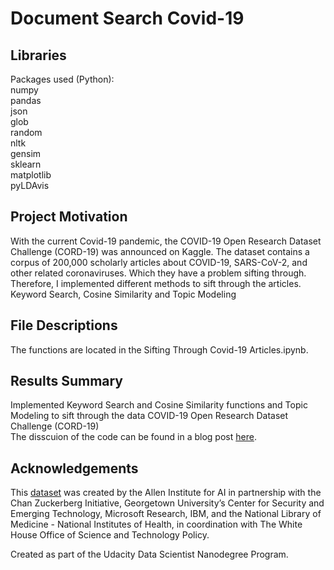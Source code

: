 # Document Search Covid-19

## Libraries  
Packages used (Python):  
numpy   
pandas   
json   
glob   
random   
nltk  
gensim  
sklearn  
matplotlib  
pyLDAvis  

## Project Motivation
With the current Covid-19 pandemic, the COVID-19 Open Research Dataset Challenge (CORD-19) was announced on Kaggle. The dataset contains a corpus of 200,000 scholarly articles about COVID-19, SARS-CoV-2, and other related coronaviruses. Which they have a problem sifting through.
Therefore, I implemented different methods to sift through the articles.  
Keyword Search, Cosine Similarity and Topic Modeling 

## File Descriptions
The functions are located in the Sifting Through Covid-19 Articles.ipynb.

## Results Summary 
Implemented  Keyword Search and Cosine Similarity functions and Topic Modeling to sift through the data COVID-19 Open Research Dataset Challenge (CORD-19)  
The disscuion of the code can be found in a blog post [here](https://medium.com/@rhys.jervis94/sifting-through-covid-19-articles-66766ed02eab).

## Acknowledgements 
This [dataset](https://www.kaggle.com/allen-institute-for-ai/CORD-19-research-challenge) was created by the Allen Institute for AI in partnership with the Chan Zuckerberg Initiative, Georgetown University’s Center for Security and Emerging Technology, Microsoft Research, IBM, and the National Library of Medicine - National Institutes of Health, in coordination with The White House Office of Science and Technology Policy.

Created as part of the Udacity Data Scientist Nanodegree Program.

